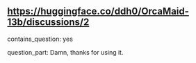 ## https://huggingface.co/ddh0/OrcaMaid-13b/discussions/2

contains_question: yes

question_part: Damn, thanks for using it.
